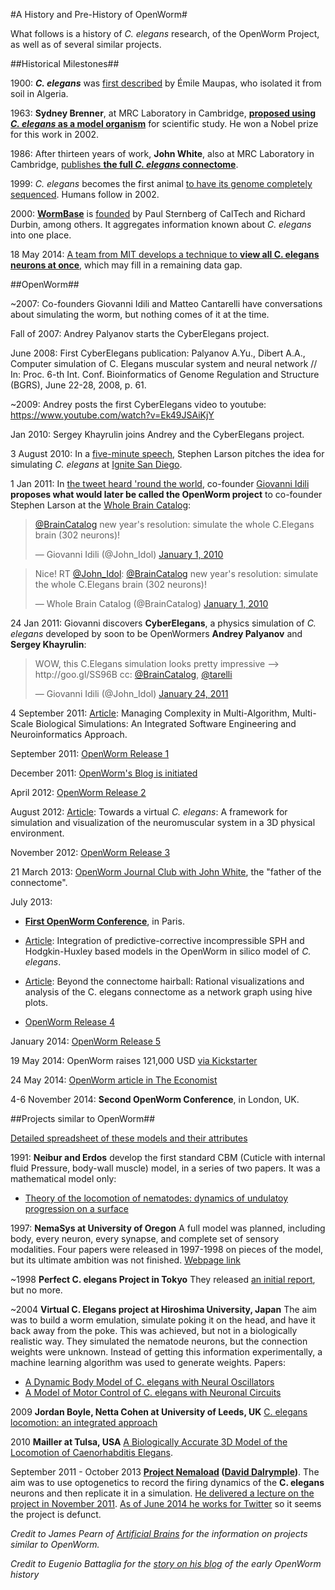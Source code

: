 
#A History and Pre-History of OpenWorm#

What follows is a history of *C. elegans* research, of the OpenWorm Project, as well as of several similar projects.

##Historical Milestones##

1900: ***C. elegans*** was [first described](http://en.wikipedia.org/wiki/History_of_research_on_Caenorhabditis_elegans) by Émile Maupas, who isolated it from soil in Algeria.

1963: **Sydney Brenner**, at MRC Laboratory in Cambridge, [**proposed using *C. elegans* as a model organism**](http://en.wikipedia.org/wiki/History_of_research_on_Caenorhabditis_elegans) for scientific study.  He won a Nobel prize for this work in 2002.

1986: After thirteen years of work, **John White**, also at MRC Laboratory in Cambridge, [publishes **the full *C. elegans* connectome**](http://www.wormatlas.org/ver1/MoW_built0.92/toc.html).

1999: *C. elegans* becomes the first animal [to have its genome completely sequenced](http://www.sanger.ac.uk/research/projects/caenorhabditisgenomics/).  Humans follow in 2002.

2000: [**WormBase**](http://www.wormbase.org/about#0--10) is [founded](http://nar.oxfordjournals.org/content/38/suppl_1/D463.abstract) by Paul Sternberg of CalTech and Richard Durbin, among others.  It aggregates information known about *C. elegans* into one place.

18 May 2014: [A team from MIT develops a technique to **view all C. elegans neurons at once**](http://www.nature.com/nmeth/journal/v11/n7/full/nmeth.2964.html), which may fill in a remaining data gap.


##OpenWorm##

~2007: Co-founders Giovanni Idili and Matteo Cantarelli have conversations about simulating the worm, but nothing comes of it at the time.

Fall of 2007: Andrey Palyanov starts the CyberElegans project.  

June 2008: First CyberElegans publication: Palyanov A.Yu., Dibert A.A., Computer simulation of C. Elegans muscular system and neural network // In: Proc. 6-th Int. Conf. Bioinformatics of Genome Regulation and Structure (BGRS), June 22-28, 2008, p. 61.

~2009: Andrey posts the first CyberElegans video to youtube: https://www.youtube.com/watch?v=Ek49JSAiKjY

Jan 2010: Sergey Khayrulin joins Andrey and the CyberElegans project.

3 August 2010: In a [five-minute speech](https://www.youtube.com/watch?v=Sb1V_OKqRfc), Stephen Larson pitches the idea for simulating *C. elegans* at [Ignite San Diego](http://ignitesandiego.org/).

1 Jan 2011: In [the tweet heard 'round the world](http://www.sciencetogrok.com/2013/03/a-great-role-model-for-collaborative.html), co-founder [Giovanni Idili](http://twitter.com/john_idol) **proposes what would later be called the OpenWorm project** to co-founder Stephen Larson at the [Whole Brain Catalog](http://twitter.com/BrainCatalog):

<blockquote class="twitter-tweet" lang="en"><p><a href="https://twitter.com/BrainCatalog">@BrainCatalog</a> new year&#39;s resolution: simulate the whole C.Elegans brain (302 neurons)!</p>&mdash; Giovanni Idili (@John_Idol) <a href="https://twitter.com/John_Idol/status/7279117575">January 1, 2010</a></blockquote>
<script async src="//platform.twitter.com/widgets.js" charset="utf-8"></script>

<blockquote class="twitter-tweet" lang="en"><p>Nice! RT <a href="https://twitter.com/John_Idol">@John_Idol</a>: <a href="https://twitter.com/BrainCatalog">@BrainCatalog</a> new year&#39;s resolution: simulate the whole C.Elegans brain (302 neurons)!</p>&mdash; Whole Brain Catalog (@BrainCatalog) <a href="https://twitter.com/BrainCatalog/status/7279523701">January 1, 2010</a></blockquote>
<script async src="//platform.twitter.com/widgets.js" charset="utf-8"></script>

24 Jan 2011: Giovanni discovers **CyberElegans**, a physics simulation of *C. elegans* developed by soon to be OpenWormers **Andrey Palyanov** and **Sergey Khayrulin**:
<blockquote class="twitter-tweet" lang="en"><p>WOW, this C.Elegans simulation looks pretty impressive --&gt; http://goo.gl/SS96B cc: <a href="https://twitter.com/BrainCatalog">@BrainCatalog</a>, <a href="https://twitter.com/tarelli">@tarelli</a></p>&mdash; Giovanni Idili (@John_Idol) <a href="https://twitter.com/John_Idol/status/29603680760111104">January 24, 2011</a></blockquote>
<script async src="//platform.twitter.com/widgets.js" charset="utf-8"></script> 

4 September 2011: [Article](http://www.openworm.org/publications.html): Managing Complexity in Multi-Algorithm, Multi-Scale Biological Simulations: An Integrated Software Engineering and Neuroinformatics Approach.

September 2011: [OpenWorm Release 1](http://docs.openworm.org/en/latest/releases.html#releases) 

December 2011: [OpenWorm's Blog is initiated](http://blog.openworm.org/post/14895262028/in-order-to-build-a-whole-organism-first-you-must)

April 2012: [OpenWorm Release 2](http://docs.openworm.org/en/latest/releases.html#releases)

August 2012: [Article](http://www.openworm.org/publications.html): Towards a virtual *C. elegans*: A framework for simulation and visualization of the neuromuscular system in a 3D physical environment.

November 2012: [OpenWorm Release 3](http://docs.openworm.org/en/latest/releases.html#releases)

21 March 2013: [OpenWorm Journal Club with John White](http://blog.openworm.org/post/45995934318/openworm-journal-club-father-of-the-connectome), the "father of the connectome".

July 2013:

- [**First OpenWorm Conference**](http://blog.openworm.org/post/57193347335/community-updates-from-openworm-in-paris), in Paris.

- [Article](http://www.openworm.org/publications.html): Integration of predictive-corrective incompressible SPH and Hodgkin-Huxley based models in the OpenWorm in silico model of *C. elegans*.

- [Article](http://www.openworm.org/publications.html): Beyond the connectome hairball: Rational visualizations and analysis of the C. elegans connectome as a network graph using hive plots. 

- [OpenWorm Release 4](http://docs.openworm.org/en/latest/releases.html#releases)

January 2014: [OpenWorm Release 5](http://docs.openworm.org/en/latest/releases.html#releases)

19 May 2014: OpenWorm raises 121,000 USD [via Kickstarter](https://www.kickstarter.com/projects/openworm/openworm-a-digital-organism-in-your-browser)

24 May 2014: [OpenWorm article in The Economist](http://www.economist.com/news/science-and-technology/21602661-crowd-funded-project-aims-build-worlds-first-simulated-organism-computer)

4-6 November 2014: **Second OpenWorm Conference**, in London, UK.


##Projects similar to OpenWorm##

[Detailed spreadsheet of these models and their attributes](https://docs.google.com/spreadsheets/d/1NclOVMRIqY_hn-aL8MdLlJrfuhDgNJyk_ChsZMjugmE/edit#gid=0)

1991: **Neibur and Erdos** develop the first standard CBM (Cuticle with internal fluid Pressure, body-wall muscle) model, in a series of two papers.  It was a mathematical model only:

- [Theory of the locomotion of nematodes: dynamics of undulatoy progression on a surface](http://scholar.google.ca/citations?view_op=view_citation&hl=en&user=ipKi9CIAAAAJ&citation_for_view=ipKi9CIAAAAJ:Se3iqnhoufwC)

1997: **NemaSys at University of Oregon**  A full model was planned, including body, every neuron, every synapse, and complete set of sensory modalities.  Four papers were released in 1997-1998 on pieces of the model, but its ultimate ambition was not finished. [Webpage link](http://www.csi.uoregon.edu/projects/celegans/)

~1998 **Perfect C. elegans Project in Tokyo**
They released [an initial report](http://www.mitpressjournals.org/doi/abs/10.1162/106454698568495#.VDrtDfldV8E), but no more.

~2004 **Virtual C. Elegans project at Hiroshima University, Japan**
The aim was to build a worm emulation, simulate poking it on the head, and have it back away from the poke. This was achieved, but not in a biologically realistic way. They simulated the nematode neurons, but the connection weights were unknown. Instead of getting this information experimentally, a machine learning algorithm was used to generate weights. Papers:

- [A Dynamic Body Model of C. elegans with Neural Oscillators](http://www.bsys.hiroshima-u.ac.jp/pub/pdf/J/J_152.pdf)
- [A Model of Motor Control of C. elegans with Neuronal Circuits](http://www.bsys.hiroshima-u.ac.jp/pub/pdf/J/J_153.pdf)

2009 **Jordan Boyle, Netta Cohen at University of Leeds, UK**
[C. elegans locomotion: an integrated approach](http://www.comp.leeds.ac.uk/jboyle/JordanBoyle_files/J_Boyle_PhD.pdf)

2010 **Mailler at Tulsa, USA** [A Biologically Accurate 3D Model of the Locomotion of Caenorhabditis Elegans](http://www.personal.utulsa.edu/~roger-mailler/publications/BIOSYSCOM2010.pdf).

September 2011 - October 2013 **[Project Nemaload](http://nemaload.davidad.org/) ([David Dalrymple](http://syntheticneurobiology.org/people/display/144/26))**.
The aim was to use optogenetics to record the firing dynamics of the **C. elegans** neurons and then replicate it in a simulation.  [He delivered a lecture on the project in November 2011](http://www.youtube.com/watch?v=xW77lANeJas).  [As of June 2014 he works for Twitter](https://www.linkedin.com/profile/view?id=66199655) so it seems the project is defunct.



*Credit to James Pearn of [Artificial Brains](http://www.artificialbrains.com/openworm) for the information on projects similar to OpenWorm.*

*Credit to Eugenio Battaglia for the [story on his blog](http://www.sciencetogrok.com/2013/03/a-great-role-model-for-collaborative.html) of the early OpenWorm history*
